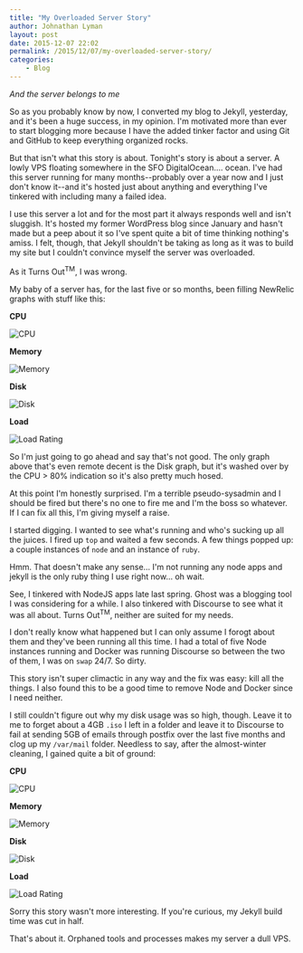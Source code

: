 ```yaml
---
title: "My Overloaded Server Story"
author: Johnathan Lyman
layout: post
date: 2015-12-07 22:02
permalink: /2015/12/07/my-overloaded-server-story/
categories:
    - Blog
---
```


*And the server belongs to me*

So as you probably know by now, I converted my blog to Jekyll, yesterday, and it's been a huge success, in my opinion. I'm motivated more than ever to start blogging more because I have the added tinker factor and using Git and GitHub to keep everything organized rocks.

But that isn't what this story is about. Tonight's story is about a server. A lowly VPS floating somewhere in the SFO DigitalOcean.... ocean. I've had this server running for many months--probably over a year now and I just don't know it--and it's hosted just about anything and everything I've tinkered with including many a failed idea.

I use this server a lot and for the most part it always responds well and isn't sluggish. It's hosted my former WordPress blog since January and hasn't made but a peep about it so I've spent quite a bit of time thinking nothing's amiss. I felt, though, that Jekyll shouldn't be taking as long as it was to build my site but I couldn't convince myself the server was overloaded.

As it Turns Out<sup>TM</sup>, I was wrong.

My baby of a server has, for the last five or so months, been filling NewRelic graphs with stuff like this:

**CPU**

![CPU](/assets/post_images/loaded_server/loaded_server_before_cpu.jpg)

**Memory**

![Memory](/assets/post_images/loaded_server/loaded_server_before_mem.jpg)

**Disk**

![Disk](/assets/post_images/loaded_server/loaded_server_before_disk.jpg)

**Load**

![Load Rating](/assets/post_images/loaded_server/loaded_server_before_load.jpg)

So I'm just going to go ahead and say that's not good. The only graph above that's even remote decent is the Disk graph, but it's washed over by the CPU > 80% indication so it's also pretty much hosed.

At this point I'm honestly surprised. I'm a terrible pseudo-sysadmin and I should be fired but there's no one to fire me and I'm the boss so whatever. If I can fix all this, I'm giving myself a raise.

I started digging. I wanted to see what's running and who's sucking up all the juices. I fired up `top` and waited a few seconds. A few things popped up: a couple instances of `node` and an instance of `ruby`.

Hmm. That doesn't make any sense... I'm not running any node apps and jekyll is the only ruby thing I use right now... oh wait.

See, I tinkered with NodeJS apps late last spring. Ghost was a blogging tool I was considering for a while. I also tinkered with Discourse to see what it was all about. Turns Out<sup>TM</sup>, neither are suited for my needs.

I don't really know what happened but I can only assume I forogt about them and they've been running all this time. I had a total of five Node instances running and Docker was running Discourse so between the two of them, I was on `swap` 24/7. So dirty.

This story isn't super climactic in any way and the fix was easy: kill all the things. I also found this to be a good time to remove Node and Docker since I need neither.

I still couldn't figure out why my disk usage was so high, though. Leave it to me to forget about a 4GB `.iso` I left in a folder and leave it to Discourse to fail at sending 5GB of emails through postfix over the last five months and clog up my `/var/mail` folder.
Needless to say, after the almost-winter cleaning, I gained quite a bit of ground:

**CPU**

![CPU](/assets/post_images/loaded_server/loaded_server_after_cpu.jpg)

**Memory**

![Memory](/assets/post_images/loaded_server/loaded_server_after_mem.jpg)

**Disk**

![Disk](/assets/post_images/loaded_server/loaded_server_after_disk.jpg)

**Load**

![Load Rating](/assets/post_images/loaded_server/loaded_server_after_load.jpg)

Sorry this story wasn't more interesting. If you're curious, my Jekyll build time was cut in half.

That's about it. Orphaned tools and processes makes my server a dull VPS. 
